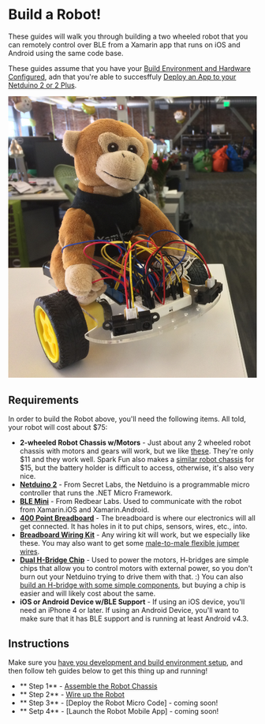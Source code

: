 # Build a Robot!

These guides will walk you through building a two wheeled robot that you can remotely control over BLE from a Xamarin app that runs on iOS and Android using the same code base.

These guides assume that you have your [Build Environment and Hardware Configured](../Getting%20Started/ConfiguringBuildEnv.md), adn that you're able to succesffuly [Deploy an App to your Netduino 2 or 2 Plus](../Getting%20Started/FirstMicroApp.md).

![robot](Robot.jpg)


## Requirements

In order to build the Robot above, you'll need the following items. All told, your robot will cost about $75:

 * **2-wheeled Robot Chassis w/Motors** - Just about any 2 wheeled robot chassis with motors and gears will work, but we like [these](http://www.aliexpress.com/item/New-Motor-Smart-Robot-Car-Chassis-Kit-Speed-Encoder-Battery-Box-For-Arduino-Free-Shipping/1924502066.html). They're only $11 and they work well. Spark Fun also makes a [similar robot chassis](https://www.sparkfun.com/products/10825) for $15, but the battery holder is difficult to access, otherwise, it's also very nice.
 * **[Netduino 2](http://www.amazon.com/Secret-Labs-Netduino-2/dp/B009QOWOFU/ref=sr_1_2?ie=UTF8&qid=1411525496&sr=8-2&keywords=Netduino+2)** - From Secret Labs, the Netduino is a programmable micro controller that runs the .NET Micro Framework.
 * **[BLE Mini](http://redbearlab.com/blemini/)** - From Redbear Labs. Used to communicate with the robot from Xamarin.iOS and Xamarin.Android.
 * **[400 Point Breadboard](http://www.amazon.com/s/ref=nb_sb_noss?url=search-alias%3Daps&field-keywords=400+point+breadboard)** - The breadboard is where our electronics will all get connected. It has holes in it to put chips, sensors, wires, etc., into.
 * **[Breadboard Wiring Kit](http://www.amazon.com/s/ref=nb_sb_noss?url=search-alias%3Daps&field-keywords=140+piece+jumper+kit)** - Any wiring kit will work, but we especially like these. You may also want to get some [male-to-male flexible jumper wires](http://www.amazon.com/Wosang-Solderless-Flexible-Breadboard-Jumper/dp/B005TZJ0AM/ref=sr_1_1?ie=UTF8&qid=1411525786&sr=8-1&keywords=breadboard+wires). 
 * **[Dual H-Bridge Chip](http://www.amazon.com/gp/product/B00GX38FGY/ref=oh_aui_detailpage_o00_s00?ie=UTF8&psc=1)** - Used to power the motors, H-bridges are simple chips that allow you to control motors with external power, so you don't burn out your Netduino trying to drive them with that. :) You can also [build an H-bridge with some simple components](http://www.robotroom.com/BipolarHBridge.html), but buying a chip is easier and will likely cost about the same.
 * **iOS or Android Device w/BLE Support** - If using an iOS device, you'll need an iPhone 4 or later. If using an Android Device, you'll want to make sure that it has BLE support and is running at least Android v4.3.

## Instructions

Make sure you [have you development and build environment setup](../../Getting%20Started/Micro_Stack/ConfiguringBuildEnv.md), and then follow teh guides below to get this thing up and running!

 * ** Step 1** - [Assemble the Robot Chassis](AssembleChassis/Readme.md)
 * ** Step 2** - [Wire up the Robot](Wiring/Readme.md)
 * ** Step 3** - [Deploy the Robot Micro Code] - coming soon!
 * ** Setp 4** - [Launch the Robot Mobile App] - coming soon!
